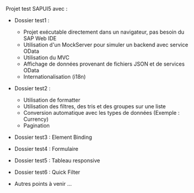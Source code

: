Projet test SAPUI5 avec :
- Dossier test1 :
  - Projet exécutable directement dans un navigateur, pas besoin du SAP Web IDE
  - Utilisation d'un MockServer pour simuler un backend avec service OData
  - Utilisation du MVC
  - Affichage de données provenant de fichiers JSON et de services OData
  - Internationalisation (i18n)

- Dossier test2 :
  - Utilisation de formatter
  - Utilisation des filtres, des tris et des groupes sur une liste
  - Conversion automatique avec les types de données (Exemple : Currency)
  - Pagination

- Dossier test3 : Element Binding
  
- Dossier test4 : Formulaire

- Dossier test5 : Tableau responsive

- Dossier test6 : Quick Filter

- Autres points à venir ...